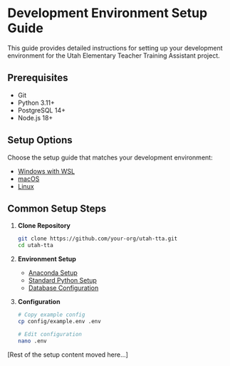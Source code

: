 # Development Environment Setup Guide

This guide provides detailed instructions for setting up your development environment for the Utah Elementary Teacher Training Assistant project.

## Prerequisites
- Git
- Python 3.11+
- PostgreSQL 14+
- Node.js 18+

## Setup Options

Choose the setup guide that matches your development environment:

- [Windows with WSL](windows_wsl.md)
- [macOS](macos.md)
- [Linux](linux.md)

## Common Setup Steps

1. **Clone Repository**
   ```bash
   git clone https://github.com/your-org/utah-tta.git
   cd utah-tta
   ```

2. **Environment Setup**
   - [Anaconda Setup](environment.md#anaconda-setup)
   - [Standard Python Setup](environment.md#standard-setup)
   - [Database Configuration](database.md)

3. **Configuration**
   ```bash
   # Copy example config
   cp config/example.env .env
   
   # Edit configuration
   nano .env
   ```

[Rest of the setup content moved here...] 